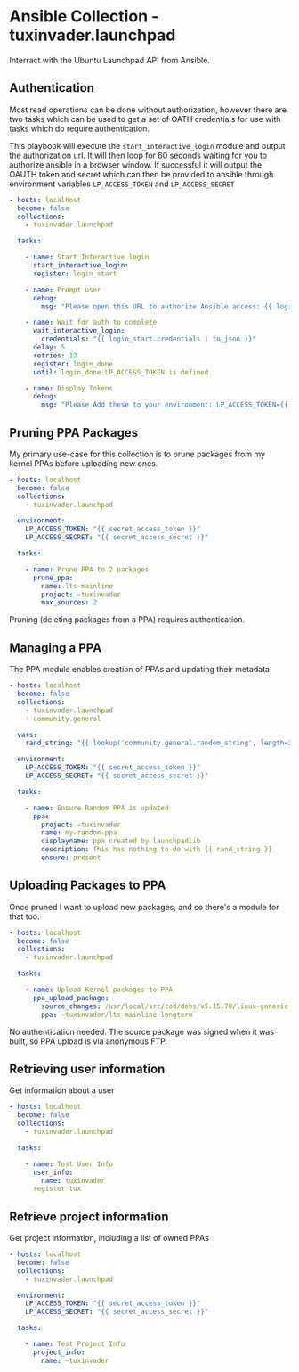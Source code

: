 # Ansible Collection - tuxinvader.launchpad

Interract with the Ubuntu Launchpad API from Ansible.

## Authentication

Most read operations can be done without authorization, however there are two tasks which can be used
to get a set of OATH credentials for use with tasks which do require authentication.

This playbook will execute the `start_interactive_login` module and output the authorization url.
It will then loop for 60 seconds waiting for you to authorize ansible in a browser window.
If successful it will output the OAUTH token and secret which can then be provided to ansible through
environment variables `LP_ACCESS_TOKEN` and `LP_ACCESS_SECRET`

```yaml
- hosts: localhost
  become: false
  collections:
    - tuxinvader.launchpad

  tasks:

    - name: Start Interactive login
      start_interactive_login:
      register: login_start

    - name: Prompt user
      debug:
        msg: "Please open this URL to authorize Ansible access: {{ login_start.authorization_url }}"

    - name: Wait for auth to complete
      wait_interactive_login:
        credentials: "{{ login_start.credentials | to_json }}"
      delay: 5
      retries: 12
      register: login_done
      until: login_done.LP_ACCESS_TOKEN is defined

    - name: Display Tokens
      debug:
        msg: "Please Add these to your environment: LP_ACCESS_TOKEN={{ login_done.LP_ACCESS_TOKEN }}   LP_ACCESS_SECRET={{ login_done.LP_ACCESS_SECRET }}"
```

## Pruning PPA Packages

My primary use-case for this collection is to prune packages from my kernel PPAs before uploading new ones. 

```yaml
- hosts: localhost
  become: false
  collections:
    - tuxinvader.launchpad

  environment:
    LP_ACCESS_TOKEN: "{{ secret_access_token }}"
    LP_ACCESS_SECRET: "{{ secret_access_secret }}"

  tasks:

    - name: Prune PPA to 2 packages
      prune_ppa:
        name: lts-mainline
        project: ~tuxinvader
        max_sources: 2
```

Pruning (deleting packages from a PPA) requires authentication.

## Managing a PPA

The PPA module enables creation of PPAs and updating their metadata

```yaml
- hosts: localhost
  become: false
  collections:
    - tuxinvader.launchpad
    - community.general

  vars:
    rand_string: "{{ lookup('community.general.random_string', length=24, special=false) }}"

  environment:
    LP_ACCESS_TOKEN: "{{ secret_access_token }}"
    LP_ACCESS_SECRET: "{{ secret_access_secret }}"

  tasks:

    - name: Ensure Random PPA is updated
      ppa:
        project: ~tuxinvader
        name: my-random-ppa
        displayname: ppa created by launchpadlib
        description: This has nothing to do with {{ rand_string }}
        ensure: present
```

## Uploading Packages to PPA

Once pruned I want to upload new packages, and so there's a module for that too.

```yaml
- hosts: localhost
  become: false
  collections:
    - tuxinvader.launchpad

  tasks:

    - name: Upload Kernel packages to PPA
      ppa_upload_package:
        source_changes: /usr/local/src/cod/debs/v5.15.70/linux-generic-5.15_5.15.70_source.changes
        ppa: ~tuxinvader/lts-mainline-longterm
```

No authentication needed. The source package was signed when it was built, so PPA upload is via anonymous FTP.

## Retrieving user information

Get information about a user

```yaml
- hosts: localhost
  become: false
  collections:
    - tuxinvader.launchpad

  tasks:

    - name: Test User Info
      user_info:
        name: tuxinvader
      register tux
```

## Retrieve project information

Get project information, including a list of owned PPAs

```yaml
- hosts: localhost
  become: false
  collections:
    - tuxinvader.launchpad

  environment:
    LP_ACCESS_TOKEN: "{{ secret_access_token }}"
    LP_ACCESS_SECRET: "{{ secret_access_secret }}"

  tasks:

    - name: Test Project Info
      project_info:
        name: ~tuxinvader

```


